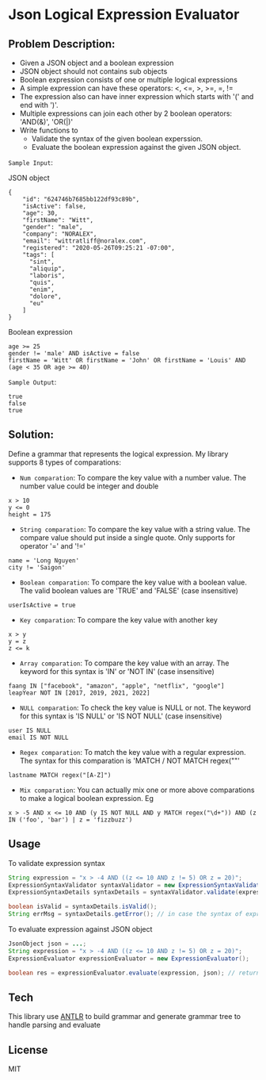 # Json Logical Expression Evaluator

## Problem Description:
- Given a JSON object and a boolean expression
- JSON object should not contains sub objects
- Boolean expression consists of one or multiple logical expressions
- A simple expression can have these operators: <, <=, >, >=, =, != 
- The expression also can have inner expression which starts with '(' and end with ')'. 
- Multiple expressions can join each other by 2 boolean operators: 'AND(&)', 'OR(|)'
- Write functions to 
  - Validate the syntax of the given boolean experssion.
  - Evaluate the boolean expression against the given JSON object. 

`Sample Input`:

JSON object
```  
{
    "id": "624746b7685bb122df93c89b",
    "isActive": false,
    "age": 30,
    "firstName": "Witt",
    "gender": "male",
    "company": "NORALEX",
    "email": "wittratliff@noralex.com",
    "registered": "2020-05-26T09:25:21 -07:00",
    "tags": [
      "sint",
      "aliquip",
      "laboris",
      "quis",
      "enim",
      "dolore",
      "eu"
    ]
}
```
Boolean expression
```
age >= 25
gender != 'male' AND isActive = false
firstName = 'Witt' OR firstName = 'John' OR firstName = 'Louis' AND (age < 35 OR age >= 40)
```

`Sample Output`:
```
true
false
true
```

## Solution:
Define a grammar that represents the logical expression. My library supports 8 types of comparations:
 - `Num comparation`: To compare the key value with a number value. The number value could be integer and double

```
x > 10
y <= 0
height = 175
```

- `String comparation`: To compare the key value with a string value. The compare value should put inside a single quote. Only supports for operator '=' and '!='

```
name = 'Long Nguyen'
city != 'Saigon'
```

- `Boolean comparation`: To compare the key value with a boolean value. The valid boolean values are 'TRUE' and 'FALSE' (case insensitive) 

```
userIsActive = true
```

- `Key comparation`: To compare the key value with another key

```
x > y
y = z
z <= k
```

- `Array comparation`: To compare the key value with an array. The keyword for this syntax is 'IN' or 'NOT IN' (case insensitive)

```
faang IN ["facebook", "amazon", "apple", "netflix", "google"]
leapYear NOT IN [2017, 2019, 2021, 2022]
```

- `NULL comparation`: To check the key value is NULL or not. The keyword for this syntax is 'IS NULL' or 'IS NOT NULL' (case insensitive)

```
user IS NULL
email IS NOT NULL
```

- `Regex comparation`: To match the key value with a regular expression. The syntax for this comparation is 'MATCH / NOT MATCH regex("<pattern>"'

```lastname MATCH regex("[A-Z]")```


- `Mix comparation`: You can actually mix one or more above comparations to make a logical boolean expression. Eg

```x > -5 AND x <= 10 AND (y IS NOT NULL AND y MATCH regex("\d+")) AND (z IN ('foo', 'bar') | z = 'fizzbuzz')```

## Usage

To validate expression syntax

```java
String expression = "x > -4 AND ((z <= 10 AND z != 5) OR z = 20)";
ExpressionSyntaxValidator syntaxValidator = new ExpressionSyntaxValidator();
ExpressionSyntaxDetails syntaxDetails = syntaxValidator.validate(expression);

boolean isValid = syntaxDetails.isValid();
String errMsg = syntaxDetails.getError(); // in case the syntax of expression is correct, this value will return an empty string
```

To evaluate expression against JSON object

```java
JsonObject json = ...;
String expression = "x > -4 AND ((z <= 10 AND z != 5) OR z = 20)";
ExpressionEvaluator expressionEvaluator = new ExpressionEvaluator();

boolean res = expressionEvaluator.evaluate(expression, json); // returns TRUE or FALSE
```

## Tech

This library use [ANTLR](https://github.com/antlr/antlr4) to build grammar and generate grammar tree to handle parsing and evaluate

## License

MIT
